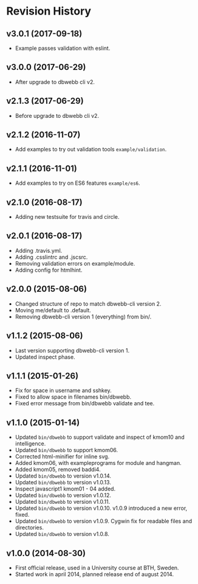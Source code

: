 Revision History
===================

v3.0.1 (2017-09-18)
-------------------

* Example passes validation with eslint.


v3.0.0 (2017-06-29)
-------------------

* After upgrade to dbwebb cli v2.


v2.1.3 (2017-06-29)
-------------------

* Before upgrade to dbwebb cli v2.


v2.1.2 (2016-11-07)
-------------------

* Add examples to try out validation tools `example/validation`.


v2.1.1 (2016-11-01)
-------------------

* Add examples to try on ES6 features `example/es6`.


v2.1.0 (2016-08-17)
-------------------

* Adding new testsuite for travis and circle.


v2.0.1 (2016-08-17)
-------------------

* Adding .travis.yml.
* Adding .csslintrc and .jscsrc.
* Removing validation errors on example/module.
* Adding config for htmlhint.


v2.0.0 (2015-08-06)
-------------------

* Changed structure of repo to match dbwebb-cli version 2.
* Moving me/default to .default.
* Removing dbwebb-cli version 1 (everything) from bin/.


v1.1.2 (2015-08-06)
-------------------

* Last version supporting dbwebb-cli version 1.
* Updated inspect phase.


v1.1.1 (2015-01-26)
-------------------

* Fix for space in username and sshkey.
* Fixed to allow space in filenames bin/dbwebb.
* Fixed error message from bin/dbwebb validate and tee.


v1.1.0 (2015-01-14)
-------------------

* Updated `bin/dbwebb` to support validate and inspect of kmom10 and intelligence.
* Updated `bin/dbwebb` to support kmom06.
* Corrected html-minifier for inline svg.
* Added kmom06, with exampleprograms for module and hangman.
* Added kmom05, removed baddi4.
* Updated `bin/dbwebb` to version v1.0.14. 
* Updated `bin/dbwebb` to version v1.0.13. 
* Inspect javascript1 kmom01 - 04 added.
* Updated `bin/dbwebb` to version v1.0.12. 
* Updated `bin/dbwebb` to version v1.0.11. 
* Updated `bin/dbwebb` to version v1.0.10. v1.0.9 introduced a new error, fixed.
* Updated `bin/dbwebb` to version v1.0.9. Cygwin fix for readable files and directories.
* Updated `bin/dbwebb` to version v1.0.8.


v1.0.0 (2014-08-30)
-------------------

* First official release, used in a University course at BTH, Sweden.
* Started work in april 2014, planned release end of august 2014.
